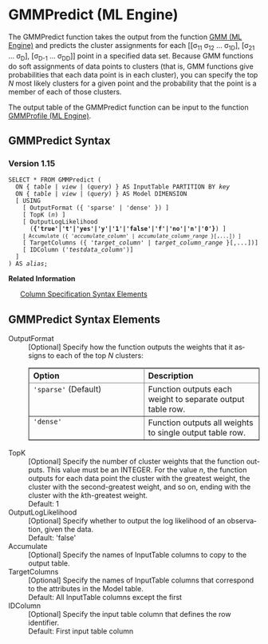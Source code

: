 <html><head></head><body><div class="nested0" aria-labelledby="ariaid-title1" topicindex="1" topicid="lnk1507728494086" id="lnk1507728494086"><h1 class="title topictitle1" id="ariaid-title1">GMMPredict (ML Engine)</h1><div class="body conbody">
<p class="p">The GMMPredict function takes the output from the function <a href="zgv1558460260471.md#mwd1507666023473">GMM (ML Engine)</a> and predicts the cluster assignments for each [[σ<span><sub>11</sub></span> σ<span><sub>12</sub></span> … σ<span><sub>1D</sub></span>], [σ<span><sub>21</sub></span> ... σ<span><sub>D</sub></span>], [σ<span><sub>D-1</sub></span> … σ<span><sub>DD</sub></span>]] point in a specified data set. Because GMM functions do soft assignments of data points to clusters (that is, GMM functions give probabilities that each data point is in each cluster), you can specify the top <var class="keyword varname">N</var> most likely clusters for a given point and the probability that the point is a member of each of those clusters.</p>
<p class="p">The output table of the GMMPredict function can be input to the function <a href="rlx1558460427316.md#edr1508194035653">GMMProfile (ML Engine)</a>.</p></div><div class="topic reference nested1" aria-labelledby="ariaid-title2" topicindex="2" topicid="doz1507728531703" xml:lang="en-us" lang="en-us" id="doz1507728531703">
<h2 class="title topictitle2" id="ariaid-title2">GMMPredict Syntax</h2><div class="body refbody"><div class="section" id="doz1507728531703__section_N1000E_N1000C_N10001">
<h3 class="title sectiontitle">Version <span>1.15</span></h3><pre class="pre codeblock" xml:space="preserve"><code>SELECT * FROM GMMPredict (
  <span>ON { <var class="keyword varname">table</var> | <var class="keyword varname">view</var> | (<var class="keyword varname">query</var>) }</span> AS InputTable PARTITION BY <var class="keyword varname">key</var>
  <span>ON { <var class="keyword varname">table</var> | <var class="keyword varname">view</var> | (<var class="keyword varname">query</var>) }</span> AS Model DIMENSION
  [ USING
    [ OutputFormat ({ 'sparse' | 'dense' }) ]
    [ TopK (<var class="keyword varname">n</var>) ]
    [ OutputLogLikelihood
      (<span><b>{'true'|'t'|'yes'|'y'|'1'|'false'|'f'|'no'|'n'|'0'}</b></span>) ]
    <code class="ph codeph">[ Accumulate ({ '<var class="keyword varname">accumulate_column</var>' | <var class="keyword varname">accumulate_column_range</var> }[,...]) ]</code>
    [ TargetColumns ({ '<var class="keyword varname">target_column</var>' | <var class="keyword varname">target_column_range</var> }[,...])]
    [ IDColumn ('<var class="keyword varname">testdata_column</var>')]
  ]
) AS <var class="keyword varname">alias</var>;</code></pre></div></div><div class="related-links"><div class="linklistheader"><p></p><b>Related Information</b></div>
<ul class="linklist linklist relinfo"><div class="linklistmember"><a href="ndv1557782188375.md">Column Specification Syntax Elements</a></div></ul></div></div><div class="topic reference nested1" aria-labelledby="ariaid-title3" topicindex="3" topicid="two1507728581913" xml:lang="en-us" lang="en-us" id="two1507728581913">
<h2 class="title topictitle2" id="ariaid-title3">GMMPredict Syntax Elements</h2><div class="body refbody"><div class="section" id="two1507728581913__section_N10011_N1000E_N10001"><dl class="dl parml"><dt class="dt pt dlterm">OutputFormat</dt><dd class="dd pd">[Optional] Specify how the function outputs the weights that it assigns to each of the top <var class="keyword varname">N</var> clusters:
<div class="tablenoborder"><table cellpadding="4" cellspacing="0" summary="" id="two1507728581913__table_qs1_snz_fdb" class="table" frame="border" border="1" rules="all"><div class="caption"></div><colgroup span="1"><col style="width:50%" span="1"></col><col style="width:50%" span="1"></col></colgroup><thead class="thead" style="text-align:left;"><tr class="row"><th class="entry cellrowborder" style="vertical-align:top;" id="d6912e211" rowspan="1" colspan="1">Option</th><th class="entry cellrowborder" style="vertical-align:top;" id="d6912e213" rowspan="1" colspan="1">Description</th></tr></thead><tbody class="tbody"><tr class="row"><td class="entry cellrowborder" style="vertical-align:top;" headers="d6912e211" rowspan="1" colspan="1"><code class="ph codeph">'sparse'</code> (Default)</td><td class="entry cellrowborder" style="vertical-align:top;" headers="d6912e213" rowspan="1" colspan="1">Function outputs each weight to separate output table row.</td></tr><tr class="row"><td class="entry cellrowborder" style="vertical-align:top;" headers="d6912e211" rowspan="1" colspan="1"><code class="ph codeph">'dense'</code></td><td class="entry cellrowborder" style="vertical-align:top;" headers="d6912e213" rowspan="1" colspan="1">Function outputs all weights to single output table row.</td></tr></tbody></table></div></dd><dt class="dt pt dlterm">TopK</dt><dd class="dd pd">[Optional] Specify the number of cluster weights that the function outputs. This value must be an INTEGER. For the value <var class="keyword varname">n</var>, the function outputs for each data point the cluster with the greatest weight, the cluster with the second-greatest weight, and so on, ending with the cluster with the <var class="keyword varname">k</var>th-greatest weight.</dd><dd class="dd pd ddexpand">Default: 1</dd><dt class="dt pt dlterm">OutputLogLikelihood</dt><dd class="dd pd">[Optional] Specify whether to output the log likelihood of an observation, given the data.</dd><dd class="dd pd ddexpand">Default: 'false'</dd><dt class="dt pt dlterm">Accumulate</dt><dd class="dd pd">[Optional] Specify the names of InputTable columns to copy to the output table.</dd><dt class="dt pt dlterm">TargetColumns</dt><dd class="dd pd">[Optional] Specify the names of InputTable columns that correspond to the attributes in the Model table.</dd><dd class="dd pd ddexpand">Default: All InputTable columns except the first</dd><dt class="dt pt dlterm">IDColumn</dt><dd class="dd pd">[Optional] Specify the input table column that defines the row identifier.</dd><dd class="dd pd ddexpand">Default: First input table column</dd></dl></div></div></div></div></body></html>
